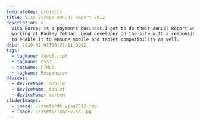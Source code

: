 ```yaml
---
templateKey: projects
title: Visa Europe Annual Report 2012
description: >-
  Visa Europe is a payments business.I got to do their Annual Report whilst
  working at Radley Yeldar. Lead developer on the site with a responsive design
  to enable it to ensure mobile and tablet compatibility as well.
date: 2010-01-01T00:27:11.890Z
tags:
  - tagName: JavaScript
  - tagName: CSS3
  - tagName: HTML5
  - tagName: Responsive
devices:
  - deviceName: mobile
  - deviceName: tablet
  - deviceName: screen
sliderImages:
  - image: /assets/dk-visa2012.jpg
  - image: /assets/ipad-visa.jpg
---
```

